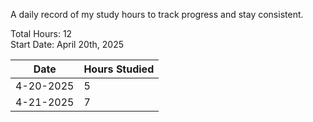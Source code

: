 A daily record of my study hours to track progress and stay consistent.

Total Hours: 12  
Start Date: April 20th, 2025

| **Date**  | **Hours Studied** |
| --------- | ----------------- |
| 4-20-2025 | 5                 |
| 4-21-2025 | 7                 |
